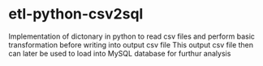 # etl-python-csv2sql
Implementation of dictonary in python to read csv files and perform basic transformation before writing into output csv file
This output csv file then can later be used to load into MySQL database for furthur analysis
